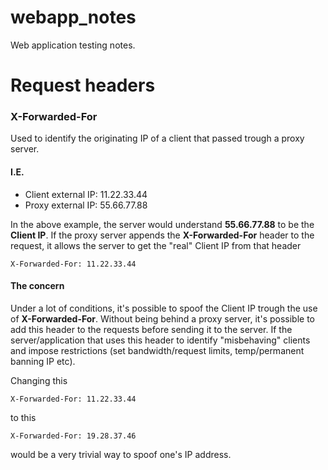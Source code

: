 # webapp_notes
Web application testing notes.

# Request headers

### X-Forwarded-For
Used to identify the originating IP of a client that passed trough a proxy server.

#### I.E.
- Client external IP: 11.22.33.44
- Proxy external IP: 55.66.77.88

In the above example, the server would understand **55.66.77.88** to be the **Client IP**.
If the proxy server appends the **X-Forwarded-For** header to the request, 
it allows the server to get the "real" Client IP from that header

```
X-Forwarded-For: 11.22.33.44
```

#### The concern
Under a lot of conditions, it's possible to spoof the Client IP trough the use of **X-Forwarded-For**.
Without being behind a proxy server, it's possible to add this header to the requests before sending 
it to the server. If the server/application that uses this header to identify "misbehaving" clients
and impose restrictions (set bandwidth/request limits, temp/permanent banning IP etc).


Changing this
```
X-Forwarded-For: 11.22.33.44
```
to this
```
X-Forwarded-For: 19.28.37.46
```
would be a very trivial way to spoof one's IP address.

